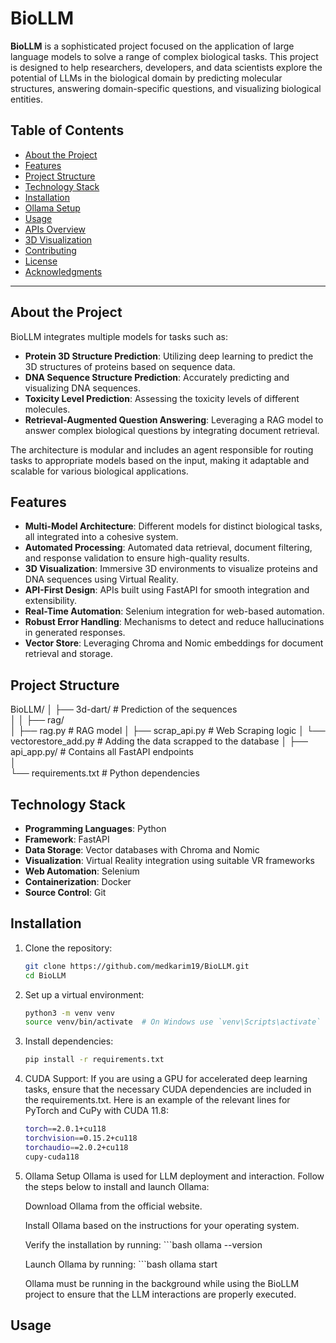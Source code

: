 # BioLLM

**BioLLM** is a sophisticated project focused on the application of large language models to solve a range of complex biological tasks. This project is designed to help researchers, developers, and data scientists explore the potential of LLMs in the biological domain by predicting molecular structures, answering domain-specific questions, and visualizing biological entities.

## Table of Contents

- [About the Project](#about-the-project)
- [Features](#features)
- [Project Structure](#project-structure)
- [Technology Stack](#technology-stack)
- [Installation](#installation)
- [Ollama Setup](#ollama-setup)
- [Usage](#usage)
- [APIs Overview](#apis-overview)
- [3D Visualization](#3d-visualization)
- [Contributing](#contributing)
- [License](#license)
- [Acknowledgments](#acknowledgments)

---

## About the Project

BioLLM integrates multiple models for tasks such as:

- **Protein 3D Structure Prediction**: Utilizing deep learning to predict the 3D structures of proteins based on sequence data.
- **DNA Sequence Structure Prediction**: Accurately predicting and visualizing DNA sequences.
- **Toxicity Level Prediction**: Assessing the toxicity levels of different molecules.
- **Retrieval-Augmented Question Answering**: Leveraging a RAG model to answer complex biological questions by integrating document retrieval.

The architecture is modular and includes an agent responsible for routing tasks to appropriate models based on the input, making it adaptable and scalable for various biological applications.

## Features

- **Multi-Model Architecture**: Different models for distinct biological tasks, all integrated into a cohesive system.
- **Automated Processing**: Automated data retrieval, document filtering, and response validation to ensure high-quality results.
- **3D Visualization**: Immersive 3D environments to visualize proteins and DNA sequences using Virtual Reality.
- **API-First Design**: APIs built using FastAPI for smooth integration and extensibility.
- **Real-Time Automation**: Selenium integration for web-based automation.
- **Robust Error Handling**: Mechanisms to detect and reduce hallucinations in generated responses.
- **Vector Store**: Leveraging Chroma and Nomic embeddings for document retrieval and storage.

## Project Structure

BioLLM/
│
├── 3d-dart/   # Prediction of the sequences                            
│ 
│
├── rag/                 
│   ├── rag.py         # RAG model
│   ├── scrap_api.py     # Web Scraping logic
│   └── vectorestore_add.py    # Adding the data scrapped to the database
│
├── api_app.py/      # Contains all FastAPI endpoints     
│   
└── requirements.txt      # Python dependencies


## Technology Stack

- **Programming Languages**: Python
- **Framework**: FastAPI
- **Data Storage**: Vector databases with Chroma and Nomic
- **Visualization**: Virtual Reality integration using suitable VR frameworks
- **Web Automation**: Selenium
- **Containerization**: Docker
- **Source Control**: Git

## Installation

1. Clone the repository:

   ```bash
   git clone https://github.com/medkarim19/BioLLM.git
   cd BioLLM

2. Set up a virtual environment:
     ```bash
     python3 -m venv venv
     source venv/bin/activate  # On Windows use `venv\Scripts\activate`

3. Install dependencies:
     ```bash
     pip install -r requirements.txt

4. CUDA Support: If you are using a GPU for accelerated deep learning tasks, ensure that the necessary CUDA dependencies are included in the requirements.txt. Here is an example of the relevant lines for PyTorch and CuPy with CUDA 11.8:
     ```bash
     torch==2.0.1+cu118
     torchvision==0.15.2+cu118
     torchaudio==2.0.2+cu118
     cupy-cuda118

5. Ollama Setup
     Ollama is used for LLM deployment and interaction. Follow the steps below to install and launch Ollama:
     
     Download Ollama from the official website.
     
     Install Ollama based on the instructions for your operating system.
     
     Verify the installation by running:
       ```bash
       ollama --version
   
     Launch Ollama by running:
       ```bash
       ollama start
   
     Ollama must be running in the background while using the BioLLM project to ensure that the LLM interactions are properly executed.


## Usage
